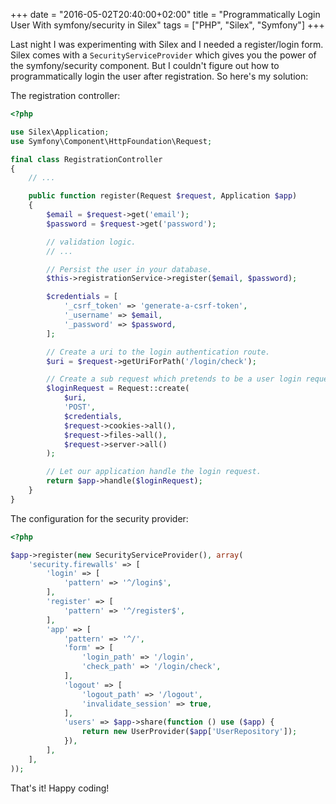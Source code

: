 +++
date = "2016-05-02T20:40:00+02:00"
title = "Programmatically Login User With symfony/security in Silex"
tags = ["PHP", "Silex", "Symfony"]
+++

Last night I was experimenting with Silex and I needed a register/login form. Silex comes with a `SecurityServiceProvider` which gives you the power of the symfony/security component. But I couldn't figure out how to programmatically login the user after registration. So here's my solution:

The registration controller:
```php
<?php

use Silex\Application;
use Symfony\Component\HttpFoundation\Request;

final class RegistrationController
{
    // ...

    public function register(Request $request, Application $app)
    {
        $email = $request->get('email');
        $password = $request->get('password');

        // validation logic.
        // ...

        // Persist the user in your database.
        $this->registrationService->register($email, $password);

        $credentials = [
            '_csrf_token' => 'generate-a-csrf-token',
            '_username' => $email,
            '_password' => $password,
        ];

        // Create a uri to the login authentication route.
        $uri = $request->getUriForPath('/login/check');

        // Create a sub request which pretends to be a user login request.
        $loginRequest = Request::create(
            $uri,
            'POST',
            $credentials,
            $request->cookies->all(),
            $request->files->all(),
            $request->server->all()
        );

        // Let our application handle the login request.
        return $app->handle($loginRequest);
    }
}
```

The configuration for the security provider:
```php
<?php

$app->register(new SecurityServiceProvider(), array(
    'security.firewalls' => [
        'login' => [
            'pattern' => '^/login$',
        ],
        'register' => [
            'pattern' => '^/register$',
        ],
        'app' => [
            'pattern' => '^/',
            'form' => [
                'login_path' => '/login',
                'check_path' => '/login/check',
            ],
            'logout' => [
                'logout_path' => '/logout',
                'invalidate_session' => true,
            ],
            'users' => $app->share(function () use ($app) {
                return new UserProvider($app['UserRepository']);
            }),
        ],
    ],
));
```

That's it! Happy coding!
